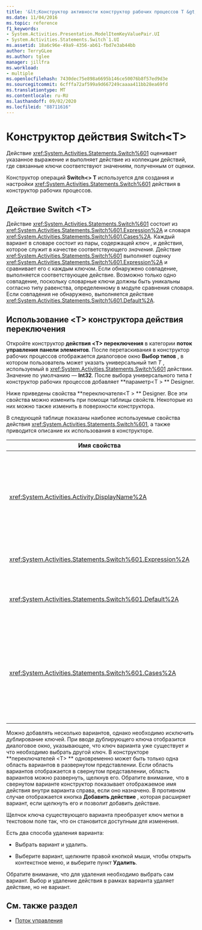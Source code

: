 ```yaml
---
title: '&lt;Конструктор активности конструктор рабочих процессов T &gt;'
ms.date: 11/04/2016
ms.topic: reference
f1_keywords:
- System.Activities.Presentation.ModelItemKeyValuePair.UI
- System.Activities.Statements.Switch`1.UI
ms.assetid: 18a6c96e-49a9-4356-ab61-fbd7e3ab44bb
author: TerryGLee
ms.author: tglee
manager: jillfra
ms.workload:
- multiple
ms.openlocfilehash: 7430dec75e898a6695b146ce50076b8f57ed9d3e
ms.sourcegitcommit: 6cfffa72af599a9d667249caaaa411bb28ea69fd
ms.translationtype: MT
ms.contentlocale: ru-RU
ms.lasthandoff: 09/02/2020
ms.locfileid: "88711616"
---
```

# <a name="switcht-activity-designer"></a>Конструктор действия Switch\<T>

Действие <xref:System.Activities.Statements.Switch%601> оценивает указанное выражение и выполняет действие из коллекции действий, где связанные ключи соответствуют значениям, полученным от оценки.

Конструктор операций **Switch<\> T** используется для создания и настройки <xref:System.Activities.Statements.Switch%601> действия в конструктор рабочих процессов.

## <a name="the-switchtactivity"></a>Действие Switch \<T>

Действие <xref:System.Activities.Statements.Switch%601> состоит из <xref:System.Activities.Statements.Switch%601.Expression%2A> и словаря <xref:System.Activities.Statements.Switch%601.Cases%2A>. Каждый вариант в словаре состоит из пары, содержащей *ключ* , и действия, которое служит в качестве соответствующего *значения*. Действие <xref:System.Activities.Statements.Switch%601> выполняет оценку <xref:System.Activities.Statements.Switch%601.Expression%2A> и сравнивает его с каждым ключом. Если обнаружено совпадение, выполняется соответствующее действие. Возможно только одно совпадение, поскольку словарные ключи должны быть уникальны согласно типу равенства, определенному в модуле сравнения словаря. Если совпадения не обнаружено, выполняется действие <xref:System.Activities.Statements.Switch%601.Default%2A>.

## <a name="how-to-use-the-switcht-activity-designer"></a>Использование \<T> конструктора действия переключения

Откройте конструктор **действия \<T> переключения** в категории **поток управления** **панели элементов**. После перетаскивания в конструктор рабочих процессов отображается диалоговое окно **Выбор типов** , в котором пользователь может указать универсальный тип *T* , используемый в <xref:System.Activities.Statements.Switch%601> действии. Значение по умолчанию — **Int32**. После выбора универсального типа *t* конструктор рабочих процессов добавляет **параметр<T \> ** Designer.

Ниже приведены свойства **переключателя<T \> ** Designer. Все эти свойства можно изменить при помощи таблицы свойств. Некоторые из них можно также изменить в поверхности конструктора.

В следующей таблице показаны наиболее используемые свойства действия <xref:System.Activities.Statements.Switch%601>, а также приводится описание их использования в конструкторе.

|Имя свойства|Обязательно|Использование|
|-|--------------|-|
|<xref:System.Activities.Activity.DisplayName%2A>|Неверно|Указывает понятное имя конструктора операции <xref:System.Activities.Statements.Switch%601>. Значение по умолчанию — Switch<Int32 \> . Значение можно изменить в окне **Свойства** или непосредственно в заголовке конструктора.<br /><br /> Несмотря на то что свойство <xref:System.Activities.Activity.DisplayName%2A> не является обязательным, его все же рекомендуется использовать.|
|<xref:System.Activities.Statements.Switch%601.Expression%2A>|Верно|Указывает выражение, которое используется для сравнения ключей в коллекции вариантов для определения, какой вариант следует выполнить.|
|<xref:System.Activities.Statements.Switch%601.Default%2A>||Указывает действие, которое следует выполнить, если совпадений не обнаружено. Нажмите кнопку **Добавить действие** в конструкторе, чтобы открыть поле **по умолчанию** , в котором можно удалить действие.|
|<xref:System.Activities.Statements.Switch%601.Cases%2A>||Указание вариантов для оценки. Чтобы добавить вариант, нажмите кнопку **Добавить новый вариант** в нижней части конструктора ** \<T> переключателей** . Кнопка меняется на TextBox (поле со списком, если универсальный тип, выбранный при добавлении параметра, \<T> — String или enum). После добавления ключа в поле **значение варианта** область вариантов расширяется, и действие можно удалить, где текст подсказки "перетащите действие здесь", чтобы определить логику выполнения для варианта.|

Можно добавлять несколько вариантов, однако необходимо исключить дублирование ключей. При вводе дублирующего ключа отобразится диалоговое окно, указывающее, что ключ варианта уже существует и что необходимо выбрать другой ключ. В конструкторе **переключателей \<T> ** одновременно может быть только одна область вариантов в развернутом представлении. Если область вариантов отображается в свернутом представлении, область вариантов можно развернуть, щелкнув его. Обратите внимание, что в свернутом варианте конструктор показывает отображаемое имя действия внутри варианта справа, если оно назначено. В противном случае отображается кнопка **Добавить действие** , которая расширяет вариант, если щелкнуть его и позволит добавить действие.

Щелчок ключа существующего варианта преобразует ключ метки в текстовом поле так, что он становится доступным для изменения.

Есть два способа удаления варианта:

- Выбрать вариант и удалить.

- Выберите вариант, щелкните правой кнопкой мыши, чтобы открыть контекстное меню, и выберите пункт **Удалить**.

Обратите внимание, что для удаления необходимо выбрать сам вариант. Выбор и удаление действия в рамках варианта удаляет действие, но не вариант.

## <a name="see-also"></a>См. также раздел

- [Поток управления](../workflow-designer/control-flow-activity-designers.md)
